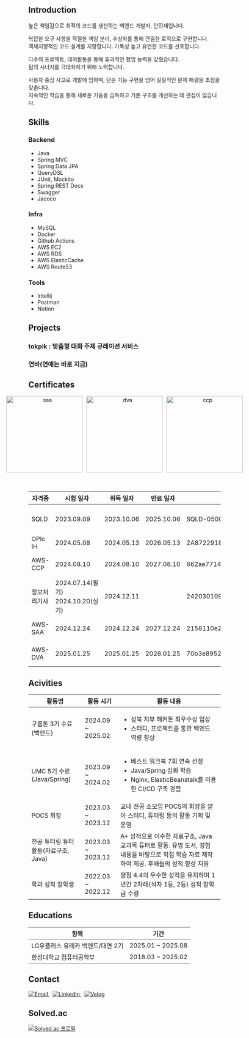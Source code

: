 ## Introduction
높은 책임감으로 최적의 코드를 생산하는 백엔드 개발자, 안민재입니다.

복잡한 요구 사항을 적절한 책임 분리, 추상화를 통해 간결한 로직으로 구현합니다.<br/>
객체지향적인 코드 설계를 지향합니다. 가독성 높고 유연한 코드를 선호합니다.

다수의 프로젝트, 대외활동을 통해 효과적인 협업 능력을 갖췄습니다.<br/>
팀의 시너지를 극대화하기 위해 노력합니다.

사용자 중심 사고로 개발에 임하며, 단순 기능 구현을 넘어 실질적인 문제 해결을 초점을 맞춥니다.<br/>
지속적인 학습을 통해 새로운 기술을 습득하고 기존 구조를 개선하는 데 관심이 많습니다.

## Skills
### Backend
- Java
- Spring MVC
- Spring Data JPA
- QueryDSL
- JUnit, Mockito
- Spring REST Docs
- Swagger
- Jacoco
  
### Infra
- MySQL
- Docker
- Github Actions
- AWS EC2
- AWS RDS
- AWS ElasticCache
- AWS Route53

### Tools
- Intellij
- Postman
- Notion

## Projects
### tokpik : 맞춤형 대화 주제 큐레이션 서비스

### 연바(연애는 바로 지금)

## Certificates

<div style="display: flex; justify-content: center; gap: 10px;" align="center">
  <img src="https://github.com/user-attachments/assets/6f0e0ba2-d8b1-401b-97f6-e3a735a7e69b" alt="saa" width="200" height="200">
  <img src="https://github.com/user-attachments/assets/f5d43514-6b7f-4ba9-b862-4889c3c0f65d" alt="dva" width="200" height="200">
  <img src="https://github.com/user-attachments/assets/13e719dc-d4e6-4d55-bc2b-75ee7b459573" alt="ccp" width="200" height="200">
</div>
<br/><br/>

<table>
  <thead>
    <tr>
      <th>자격증</th>
      <th>시험 일자</th>
      <th>취득 일자</th>
      <th>만료 일자</th>
      <th>자격 번호</th>
      <th>발급 기관</th>
    </tr>
  </thead>
  <tbody>
    <tr>
      <td>SQLD</td>
      <td>2023.09.09</td>
      <td>2023.10.06</td>
      <td>2025.10.06</td>
      <td>SQLD-050005313</td>
      <td>한국데이터산업진흥원</td>
    </tr>
    <tr>
      <td>OPIc IH</td>
      <td>2024.05.08</td>
      <td>2024.05.13</td>
      <td>2026.05.13</td>
      <td>2A8722918436</td>
      <td>ACTFL</td>
    </tr>
    <tr>
      <td>AWS-CCP</td>
      <td>2024.08.10</td>
      <td>2024.08.10</td>
      <td>2027.08.10</td>
      <td>662ae7714c5e41aea7aecc310067ceff</td>
      <td>Amazon Web Services</td>
    </tr>
    <tr>
      <td>정보처리기사</td>
      <td>2024.07.14(필기)<br>2024.10.20(실기)</td>
      <td>2024.12.11</td>
      <td></td>
      <td>24203010969D</td>
      <td>한국산업인력공단</td>
    </tr>
    <tr>
      <td>AWS-SAA</td>
      <td>2024.12.24</td>
      <td>2024.12.24</td>
      <td>2027.12.24</td>
      <td>2158110e2d554894a66c05fdf7248672</td>
      <td>Amazon Web Services</td>
    </tr>
    <tr>
      <td>AWS-DVA</td>
      <td>2025.01.25</td>
      <td>2025.01.25</td>
      <td>2028.01.25</td>
      <td>70b3e89524a74fdb876188b8a972c647</td>
      <td>Amazon Web Services</td>
    </tr>
  </tbody>
</table>

## Acivities
<table>
  <thead>
    <tr>
      <th>활동명</th>
      <th>활동 시기</th>
      <th>활동 내용</th>
    </tr>
  </thead>
  <tbody>
    <tr>
      <td>구름톤 3기 수료(백엔드)</td>
      <td>2024.09 ~ 2025.02</td>
      <td>
        <ul>
          <li>성북 지부 해커톤 최우수상 입상</li>
          <li>스터디, 프로젝트를 통한 백엔드 역량 향상</li>
        </ul>
      </td>
    </tr>
    <tr>
      <td>UMC 5기 수료(Java/Spring)</td>
      <td>2023.09 ~ 2024.02</td>
      <td>
        <ul>
          <li>베스트 워크북 7회 연속 선정</li>
          <li>Java/Spring 심화 학습</li>
          <li>Nginx, ElasticBeanstalk를 이용한 CI/CD 구축 경험</li>
        </ul>
      </td>
    </tr>
    <tr>
      <td>POCS 회장</td>
      <td>2023.03 ~ 2023.12</td>
      <td>교내 전공 소모임 POCS의 회장을 맡아 스터디, 튜터링 등의 활동 기획 및 운영</td>
    </tr>
    <tr>
      <td>전공 튜터링 튜터 활동(자료구조, Java)</td>
      <td>2023.03 ~ 2023.12</td>
      <td>A+ 성적으로 이수한 자료구조, Java 교과목 튜터로 활동. 유명 도서, 경험 내용을 바탕으로 직접 학습 자료 제작하여 제공. 후배들의 성적 향상 지원</td>
    </tr>
    <tr>
      <td>학과 성적 장학생</td>
      <td>2022.03 ~ 2022.12</td>
      <td>평점 4.4의 우수한 성적을 유지하며 1년간 2차례(석차 1등, 2등) 성적 장학금 수령</td>
    </tr>
  </tbody>
</table>

## Educations
<table>
  <thead>
    <th>항목</th>
    <th>기간</th>
  </thead>
  <tr>
    <td>LG유플러스 유레카 백엔드/대면 2기</td><td>2025.01 ~ 2025.08</td>
  </tr>
  <tr>
    <td>한성대학교 컴퓨터공학부</td><td>2018.03 ~ 2025.02</td>
  </tr>
</table>

## Contact
<a href="mailto:mj3242@naver.com">
  <img src="https://img.shields.io/badge/Email-D14836?style=flat&logo=gmail&logoColor=white" alt="Email">
</a> &nbsp
<a href="https://www.linkedin.com/in/%EB%AF%BC%EC%9E%AC-%EC%95%88-1866b4287/">
  <img src="https://img.shields.io/badge/LinkedIn-0077B5?style=flat&logo=linkedin&logoColor=white" alt="LinkedIn">
</a> &nbsp
<a href="https://velog.io/@mj3242/posts">
  <img src="https://img.shields.io/badge/Velog-20C997?style=flat&logo=Velog&logoColor=white" alt="Velog">
</a> 


## Solved.ac
[![Solved.ac 프로필](http://mazassumnida.wtf/api/v2/generate_badge?boj=mj3242)](https://solved.ac/mj3242)


